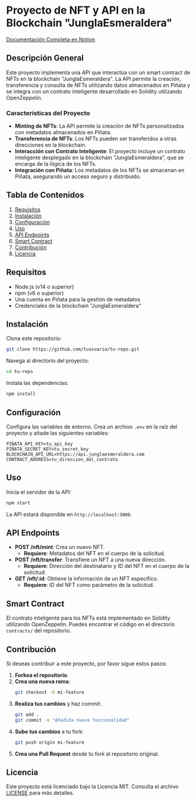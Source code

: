 # Proyecto de NFT y API en la Blockchain "JunglaEsmeraldera"

[Documentación Completa en Notion](https://florentine-eater-bab.notion.site/IDEA-del-proyecto-d47944fdbb3e4a74863c4fc443fc9f06?pvs=74)

## Descripción General

Este proyecto implementa una API que interactúa con un smart contract de NFTs en la blockchain "JunglaEsmeraldera". La API permite la creación, transferencia y consulta de NFTs utilizando datos almacenados en Piñata y se integra con un contrato inteligente desarrollado en Solidity utilizando OpenZeppelin.

### Características del Proyecto

- **Minting de NFTs**: La API permite la creación de NFTs personalizados con metadatos almacenados en Piñata.
- **Transferencia de NFTs**: Los NFTs pueden ser transferidos a otras direcciones en la blockchain.
- **Interacción con Contrato Inteligente**: El proyecto incluye un contrato inteligente desplegado en la blockchain "JunglaEsmeraldera", que se encarga de la lógica de los NFTs.
- **Integración con Piñata**: Los metadatos de los NFTs se almacenan en Piñata, asegurando un acceso seguro y distribuido.

## Tabla de Contenidos

1. [Requisitos](#requisitos)
2. [Instalación](#instalación)
3. [Configuración](#configuración)
4. [Uso](#uso)
5. [API Endpoints](#api-endpoints)
6. [Smart Contract](#smart-contract)
7. [Contribución](#contribución)
8. [Licencia](#licencia)

## Requisitos

- Node.js (v14 o superior)
- npm (v6 o superior)
- Una cuenta en Piñata para la gestión de metadatos
- Credenciales de la blockchain "JunglaEsmeraldera"

## Instalación

Clona este repositorio:

```bash
git clone https://github.com/tuusuario/tu-repo.git
```

Navega al directorio del proyecto:

```bash
cd tu-repo
```

Instala las dependencias:

```bash
npm install
```

## Configuración

Configura las variables de entorno. Crea un archivo `.env` en la raíz del proyecto y añade las siguientes variables:

```
PIÑATA_API_KEY=tu_api_key
PIÑATA_SECRET_KEY=tu_secret_key
BLOCKCHAIN_API_URL=https://api.junglaesmeraldera.com
CONTRACT_ADDRESS=tu_direccion_del_contrato
```

## Uso

Inicia el servidor de la API:

```bash
npm start
```

La API estará disponible en `http://localhost:3000`.

## API Endpoints

- **POST /nft/mint**: Crea un nuevo NFT.
  - **Requiere**: Metadatos del NFT en el cuerpo de la solicitud.
- **POST /nft/transfer**: Transfiere un NFT a una nueva dirección.
  - **Requiere**: Dirección del destinatario y ID del NFT en el cuerpo de la solicitud.
- **GET /nft/:id**: Obtiene la información de un NFT específico.
  - **Requiere**: ID del NFT como parámetro de la solicitud.

## Smart Contract

El contrato inteligente para los NFTs está implementado en Solidity utilizando OpenZeppelin. Puedes encontrar el código en el directorio `contracts/` del repositorio.

## Contribución

Si deseas contribuir a este proyecto, por favor sigue estos pasos:

1. **Forkea el repositorio**.
2. **Crea una nueva rama**:
   ```bash
   git checkout -b mi-feature
   ```
3. **Realiza tus cambios** y haz commit:
   ```bash
   git add .
   git commit -m "Añadida nueva funcionalidad"
   ```
4. **Sube tus cambios** a tu fork:
   ```bash
   git push origin mi-feature
   ```
5. **Crea una Pull Request** desde tu fork al repositorio original.

## Licencia

Este proyecto está licenciado bajo la Licencia MIT. Consulta el archivo [LICENSE](LICENSE) para más detalles.
```

